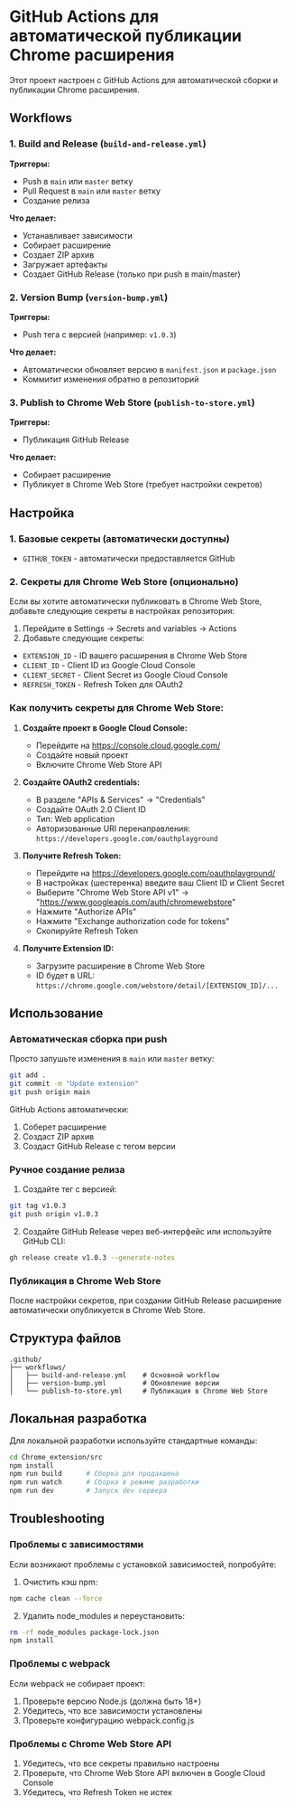# GitHub Actions для автоматической публикации Chrome расширения

Этот проект настроен с GitHub Actions для автоматической сборки и публикации Chrome расширения.

## Workflows

### 1. Build and Release (`build-and-release.yml`)

**Триггеры:**
- Push в `main` или `master` ветку
- Pull Request в `main` или `master` ветку
- Создание релиза

**Что делает:**
- Устанавливает зависимости
- Собирает расширение
- Создает ZIP архив
- Загружает артефакты
- Создает GitHub Release (только при push в main/master)

### 2. Version Bump (`version-bump.yml`)

**Триггеры:**
- Push тега с версией (например: `v1.0.3`)

**Что делает:**
- Автоматически обновляет версию в `manifest.json` и `package.json`
- Коммитит изменения обратно в репозиторий

### 3. Publish to Chrome Web Store (`publish-to-store.yml`)

**Триггеры:**
- Публикация GitHub Release

**Что делает:**
- Собирает расширение
- Публикует в Chrome Web Store (требует настройки секретов)

## Настройка

### 1. Базовые секреты (автоматически доступны)

- `GITHUB_TOKEN` - автоматически предоставляется GitHub

### 2. Секреты для Chrome Web Store (опционально)

Если вы хотите автоматически публиковать в Chrome Web Store, добавьте следующие секреты в настройках репозитория:

1. Перейдите в Settings → Secrets and variables → Actions
2. Добавьте следующие секреты:

- `EXTENSION_ID` - ID вашего расширения в Chrome Web Store
- `CLIENT_ID` - Client ID из Google Cloud Console
- `CLIENT_SECRET` - Client Secret из Google Cloud Console  
- `REFRESH_TOKEN` - Refresh Token для OAuth2

### Как получить секреты для Chrome Web Store:

1. **Создайте проект в Google Cloud Console:**
   - Перейдите на https://console.cloud.google.com/
   - Создайте новый проект
   - Включите Chrome Web Store API

2. **Создайте OAuth2 credentials:**
   - В разделе "APIs & Services" → "Credentials"
   - Создайте OAuth 2.0 Client ID
   - Тип: Web application
   - Авторизованные URI перенаправления: `https://developers.google.com/oauthplayground`

3. **Получите Refresh Token:**
   - Перейдите на https://developers.google.com/oauthplayground/
   - В настройках (шестеренка) введите ваш Client ID и Client Secret
   - Выберите "Chrome Web Store API v1" → "https://www.googleapis.com/auth/chromewebstore"
   - Нажмите "Authorize APIs"
   - Нажмите "Exchange authorization code for tokens"
   - Скопируйте Refresh Token

4. **Получите Extension ID:**
   - Загрузите расширение в Chrome Web Store
   - ID будет в URL: `https://chrome.google.com/webstore/detail/[EXTENSION_ID]/...`

## Использование

### Автоматическая сборка при push

Просто запушьте изменения в `main` или `master` ветку:

```bash
git add .
git commit -m "Update extension"
git push origin main
```

GitHub Actions автоматически:
1. Соберет расширение
2. Создаст ZIP архив
3. Создаст GitHub Release с тегом версии

### Ручное создание релиза

1. Создайте тег с версией:
```bash
git tag v1.0.3
git push origin v1.0.3
```

2. Создайте GitHub Release через веб-интерфейс или используйте GitHub CLI:
```bash
gh release create v1.0.3 --generate-notes
```

### Публикация в Chrome Web Store

После настройки секретов, при создании GitHub Release расширение автоматически опубликуется в Chrome Web Store.

## Структура файлов

```
.github/
├── workflows/
│   ├── build-and-release.yml    # Основной workflow
│   ├── version-bump.yml         # Обновление версии
│   └── publish-to-store.yml     # Публикация в Chrome Web Store
```

## Локальная разработка

Для локальной разработки используйте стандартные команды:

```bash
cd Chrome_extension/src
npm install
npm run build      # Сборка для продакшена
npm run watch      # Сборка в режиме разработки
npm run dev        # Запуск dev сервера
```

## Troubleshooting

### Проблемы с зависимостями

Если возникают проблемы с установкой зависимостей, попробуйте:

1. Очистить кэш npm:
```bash
npm cache clean --force
```

2. Удалить node_modules и переустановить:
```bash
rm -rf node_modules package-lock.json
npm install
```

### Проблемы с webpack

Если webpack не собирает проект:

1. Проверьте версию Node.js (должна быть 18+)
2. Убедитесь, что все зависимости установлены
3. Проверьте конфигурацию webpack.config.js

### Проблемы с Chrome Web Store API

1. Убедитесь, что все секреты правильно настроены
2. Проверьте, что Chrome Web Store API включен в Google Cloud Console
3. Убедитесь, что Refresh Token не истек